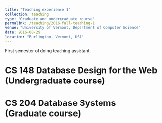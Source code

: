 ```yaml
---
title: "Teaching experience 1"
collection: teaching
type: "Graduate and undergraduate course"
permalink: /teaching/2016-fall-teaching-1
venue: "University of Vermont, Department of Computer Science"
date: 2016-08-29
location: "Burlington, Vermont, USA"
---
```


First semester of doing teaching assistant. 

CS 148 Database Design for the Web (Undergraduate course)
======

CS 204 Database Systems (Graduate course)
======
